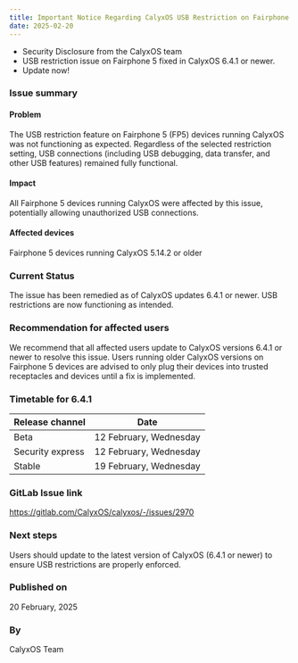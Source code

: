 ```yaml
---
title: Important Notice Regarding CalyxOS USB Restriction on Fairphone 5 Devices
date: 2025-02-20
---
```


* Security Disclosure from the CalyxOS team
* USB restriction issue on Fairphone 5 fixed in CalyxOS 6.4.1 or newer.
* Update now!

### Issue summary
#### Problem
The USB restriction feature on Fairphone 5 (FP5) devices running CalyxOS was not functioning as expected. Regardless of the selected restriction setting, USB connections (including USB debugging, data transfer, and other USB features) remained fully functional.
#### Impact
All Fairphone 5 devices running CalyxOS were affected by this issue, potentially allowing unauthorized USB connections.
#### Affected devices
Fairphone 5 devices running CalyxOS 5.14.2 or older

### Current Status
The issue has been remedied as of CalyxOS updates 6.4.1 or newer. USB restrictions are now functioning as intended.

### Recommendation for affected users
We recommend that all affected users update to CalyxOS versions 6.4.1 or newer to resolve this issue. Users running older CalyxOS versions on Fairphone 5 devices are advised to only plug their devices into trusted receptacles and devices until a fix is implemented.

### Timetable for 6.4.1
| Release channel  | Date   |
| ---------------- | ------ |
| Beta | 12 February, Wednesday |
| Security express | 12 February, Wednesday |
| Stable | 19 February, Wednesday |

### GitLab Issue link
<https://gitlab.com/CalyxOS/calyxos/-/issues/2970>

### Next steps
Users should update to the latest version of CalyxOS (6.4.1 or newer) to ensure USB restrictions are properly enforced.

### Published on
20 February, 2025

### By
CalyxOS Team
